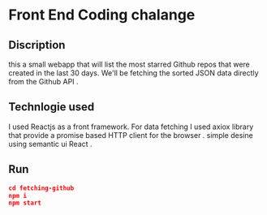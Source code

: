 # Front End Coding chalange 
## Discription
this a small webapp that will list the most starred Github repos that were created in the last 30 days. We'll be fetching the sorted JSON data directly from the Github API .
## Technlogie used 
I used Reactjs as a front framework.
For data fetching I used axiox library that provide a promise based HTTP client for the browser .
simple desine using semantic ui React .



## Run

```json
cd fetching-github
npm i
npm start
```


